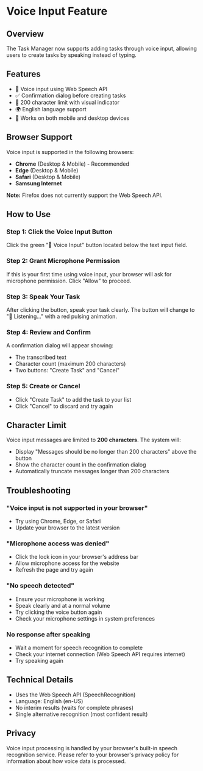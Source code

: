 # Voice Input Feature

## Overview
The Task Manager now supports adding tasks through voice input, allowing users to create tasks by speaking instead of typing.

## Features
- 🎤 Voice input using Web Speech API
- ✅ Confirmation dialog before creating tasks
- 📏 200 character limit with visual indicator
- 🌍 English language support
- 📱 Works on both mobile and desktop devices

## Browser Support
Voice input is supported in the following browsers:
- **Chrome** (Desktop & Mobile) - Recommended
- **Edge** (Desktop & Mobile)
- **Safari** (Desktop & Mobile)
- **Samsung Internet**

**Note:** Firefox does not currently support the Web Speech API.

## How to Use

### Step 1: Click the Voice Input Button
Click the green "🎤 Voice Input" button located below the text input field.

### Step 2: Grant Microphone Permission
If this is your first time using voice input, your browser will ask for microphone permission. Click "Allow" to proceed.

### Step 3: Speak Your Task
After clicking the button, speak your task clearly. The button will change to "🎤 Listening..." with a red pulsing animation.

### Step 4: Review and Confirm
A confirmation dialog will appear showing:
- The transcribed text
- Character count (maximum 200 characters)
- Two buttons: "Create Task" and "Cancel"

### Step 5: Create or Cancel
- Click "Create Task" to add the task to your list
- Click "Cancel" to discard and try again

## Character Limit
Voice input messages are limited to **200 characters**. The system will:
- Display "Messages should be no longer than 200 characters" above the button
- Show the character count in the confirmation dialog
- Automatically truncate messages longer than 200 characters

## Troubleshooting

### "Voice input is not supported in your browser"
- Try using Chrome, Edge, or Safari
- Update your browser to the latest version

### "Microphone access was denied"
- Click the lock icon in your browser's address bar
- Allow microphone access for the website
- Refresh the page and try again

### "No speech detected"
- Ensure your microphone is working
- Speak clearly and at a normal volume
- Try clicking the voice button again
- Check your microphone settings in system preferences

### No response after speaking
- Wait a moment for speech recognition to complete
- Check your internet connection (Web Speech API requires internet)
- Try speaking again

## Technical Details
- Uses the Web Speech API (SpeechRecognition)
- Language: English (en-US)
- No interim results (waits for complete phrases)
- Single alternative recognition (most confident result)

## Privacy
Voice input processing is handled by your browser's built-in speech recognition service. Please refer to your browser's privacy policy for information about how voice data is processed.
